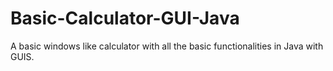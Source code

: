 # Basic-Calculator-GUI-Java
A basic windows like calculator with all the basic functionalities in Java with GUIS.
